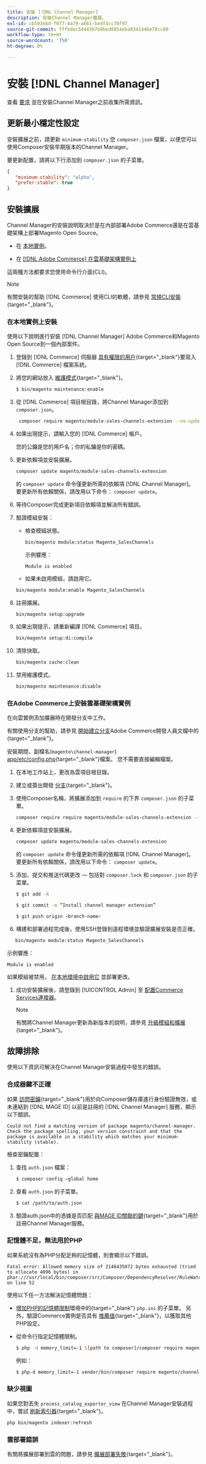 ```yaml
---
title: 安裝 [!DNL Channel Manager]
description: 安裝Channel Manager擴展。
exl-id: cb593ebd-f077-4a79-a661-bedf4cc70f97
source-git-commit: fffbdac54443b7b9bed8854eba8341446e78cc80
workflow-type: tm+mt
source-wordcount: '750'
ht-degree: 0%

---
```



# 安裝 [!DNL Channel Manager]

查看 [要求](onboard.md#requirements) 並在安裝Channel Manager之前收集所需資訊。

## 更新最小穩定性設定

安裝擴展之前，請更新 `minimum-stability` 您 `composer.json` 檔案，以便您可以使用Composer安裝早期版本的Channel Manager。

要更新配置，請將以下行添加到 `composer.json` 的子菜單。

```json
{
   "minimum-stability": "alpha",
   "prefer-stable": true
}
```

## 安裝擴展

Channel Manager的安裝說明取決於是在內部部署Adobe Commerce還是在雲基礎架構上部署Magento Open Source。

- 在 [本地實例](#install-on-an-on-premises-instance)。

- 在 [[!DNL Adobe Commerce] 在雲基礎架構實例上](#install-adobe-commerce-on-cloud-infrastructure)

這兩種方法都要求您使用命令行介面(CLI)。

>[!NOTE]
>
>有關安裝的幫助 [!DNL Commerce] 使用CLI的軟體，請參見 [常規CLI安裝](https://devdocs.magento.com/extensions/install/){target=&quot;_blank&quot;}。

### 在本地實例上安裝

使用以下說明進行安裝 [!DNL Channel Manager] Adobe Commerce和Magento Open Source到一個內部案件。

1. 登錄到 [!DNL Commerce] 伺服器 [具有權限的用戶](https://devdocs.magento.com/guides/v2.4/install-gde/prereq/file-system-perms.html){target=&quot;_blank&quot;}要寫入 [!DNL Commerce] 檔案系統。

1. 將您的網站放入 [維護模式](https://devdocs.magento.com/guides/v2.4/install-gde/install/cli/install-cli-subcommands-maint.html){target=&quot;_blank&quot;}。

   ```bash
   $ bin/magento maintenance:enable
   ```

1. 從 [!DNL Commerce] 項目根目錄，將Channel Manager添加到 `composer.json`。

   ```bash
    composer require magento/module-sales-channels-extension --no-update
   ```

1. 如果出現提示，請輸入您的 [!DNL Commerce] 帳戶。

   您的公鑰是您的用戶名；你的私鑰是你的密碼。

1. 更新依賴項並安裝擴展。

   ```bash
   composer update magento/module-sales-channels-extension
   ```

   的 `composer update` 命令僅更新所需的依賴項 [!DNL Channel Manager]。 要更新所有依賴關係，請改用以下命令： `composer update`。

1. 等待Composer完成更新項目依賴項並解決所有錯誤。

1. 驗證模組安裝：

   - 檢查模組狀態。

      ```bash
      bin/magento module:status Magento_SalesChannels
      ```

      示例響應：

      ```terminal
      Module is enabled
      ```

   - 如果未啟用模組，請啟用它。

   ```bash
   bin/magento module:enable Magento_SalesChannels
   ```

1. 註冊擴展。

   ```bash
   bin/magento setup:upgrade
   ```

1. 如果出現提示，請重新編譯 [!DNL Commerce] 項目。

   ```bash
   bin/magento setup:di:compile
   ```

1. 清除快取。

   ```bash
   bin/magento cache:clean
   ```

1. 禁用維護模式。

   ```bash
   bin/magento maintenance:disable
   ```

### 在Adobe Commerce上安裝雲基礎架構實例

在向雲實例添加擴展時在開發分支中工作。

有關使用分支的幫助，請參見 [開始建立分支](https://devdocs.magento.com/cloud/env/environments-start.html#getstarted)Adobe Commerce開發人員文檔中的{target=&quot;_blank&quot;}。

安裝期間，副檔名(`magento\channel-manager`) [app/etc/config.php](https://devdocs.magento.com/cloud/live/sens-data-over.html#configuration-data){target=&quot;_blank&quot;}檔案。 您不需要直接編輯檔案。

1. 在本地工作站上，更改為雲項目根目錄。

1. 建立或簽出開發 [分支](https://devdocs-beta.magento.com/cloud/env/environments-start.html#getstarted){target=&quot;_blank&quot;}。

1. 使用Composer名稱，將擴展添加到 `require` 的下界 `composer.json` 的子菜單。

   ```bash
   composer require require magento/module-sales-channels-extension --no-update
   ```

1. 更新依賴項並安裝擴展。

   ```bash
   composer update magento/module-sales-channels-extension
   ```

   的 `composer update` 命令僅更新所需的依賴項 [!DNL Channel Manager]。 要更新所有依賴關係，請改用以下命令： `composer update`。

1. 添加、提交和推送代碼更改 — 包括對 `composer.lock` 和 `composer.json` 的子菜單。

   ```bash
   $ git add -A
   ```

   ```bash
   $ git commit -m “Install channel manager extension” 
   ```

   ```bash
   $ git push origin <branch-name>
   ```

1. 構建和部署過程完成後，使用SSH登錄到遠程環境並驗證擴展安裝是否正確。

```bash
   bin/magento module:status Magento_SalesChannels
```

示例響應：

```terminal
Module is enabled
```

如果模組被禁用， [在本地環境中啟用它](https://devdocs.magento.com/cloud/howtos/install-components.html#manage-extensions) 並部署更改。


1. 成功安裝擴展後，請登錄到 [!UICONTROL Admin] 至 [配置Commerce Services連接器](connect.md)。

   >[!NOTE]
   >
   >有關將Channel Manager更新為新版本的說明，請參見 [升級模組和擴展](https://experienceleague.adobe.com/docs/commerce-operations/upgrade-guide/modules/upgrade.html){target=&quot;_blank&quot;}。


## 故障排除

使用以下資訊可解決在Channel Manager安裝過程中發生的錯誤。

### 合成器鍵不正確

如果 [訪問密鑰](https://devdocs.magento.com/guides/v2.4/install-gde/prereq/connect-auth.html){target=&quot;_blank&quot;}用於向Composer儲存庫進行身份驗證無效，或未連結到 [!DNL MAGE ID] 以前是註冊的 [!DNL Channel Manager] 服務，顯示以下錯誤。

```terminal
Could not find a matching version of package magento/channel-manager. Check the package spelling, your version constraint and that the package is available in a stability which matches your minimum-stability (stable).
```

檢查密鑰配置：

1. 查找 `auth.json` 檔案：

   ```bash
   $ composer config –global home
   ```

1. 查看 `auth.json` 的子菜單。

   ```bash
   $ cat /path/to/auth.json
   ```

1. 驗證auth.json中的憑據是否匹配 [與MAGE ID關聯的鍵](https://devdocs.magento.com/guides/v2.4/install-gde/prereq/connect-auth.html){target=&quot;_blank&quot;}用於註冊Channel Manager服務。

### 記憶體不足，無法用於PHP

如果系統沒有為PHP分配足夠的記憶體，則會顯示以下錯誤。

```terminal
Fatal error: Allowed memory size of 2146435072 bytes exhausted (tried to allocate 4096 bytes) in phar:///usr/local/bin/composer/src/Composer/DependencyResolver/RuleWatchGraph.php on line 52
```

使用以下任一方法解決記憶體問題：

- [增加PHP的記憶體限制](https://devdocs.magento.com/cloud/project/magento-app-php-ini.html#increase-php-memory-limit)環境中的{target=&quot;_blank&quot;} `php.ini` 的子菜單。 另外，驗證Commerce實例是否具有 [推薦值](https://devdocs.magento.com/guides/v2.4/install-gde/prereq/php-settings.html){target=&quot;_blank&quot;}，以獲取其他PHP設定。

- 從命令行指定記憶體限制。

   ```bash
   $ php -d memory_limit=-1 \[path to composer]/composer require magento/payment-services.
   ```

   例如：

   ```bash
   $ php-d memory_limit=-1 vendor/bin/composer require magento/channel-manager
   ```

### 缺少視圖

如果您對丟失 `process_catalog_exporter_view` 在Channel Manager安裝過程中，嘗試 [刷新索引器](https://devdocs.magento.com/guides/v2.4/config-guide/cli/config-cli-subcommands-index.html#config-cli-subcommands-index-reindex){target=&quot;_blank&quot;}。

```bash
php bin/magento indexer:refresh
```

### 雲部署錯誤

有關將擴展部署到雲的問題，請參見 [擴展部署失敗](https://devdocs.magento.com/cloud/trouble/trouble_comp-deploy-fail.html){target=&quot;_blank&quot;}。
